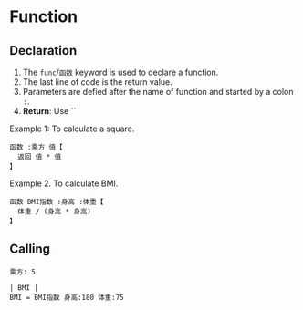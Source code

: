 # Function

## Declaration

1. The `func`/`函数` keyword is used to declare a function.
2. The last line of code is the return value.
3. Parameters are defied after the name of function and started by a colon `:`.
4. **Return**: Use ``

Example 1: To calculate a square.

```
函数 :乘方 值【
  返回 值 * 值
】
```

Example 2. To calculate BMI.

```
函数 BMI指数 :身高 :体重【
  体重 / (身高 * 身高)
】
```

## Calling

```
乘方: 5
```

```
| BMI |
BMI = BMI指数 身高:180 体重:75
```
